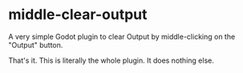 # middle-clear-output
A very simple Godot plugin to clear Output by middle-clicking on the "Output" button.

That's it. This is literally the whole plugin. It does nothing else.
